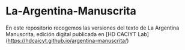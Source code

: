 # La-Argentina-Manuscrita
En este repositorio recogemos las versiones del texto de La Argentina Manuscrita, edición digital publicada en [HD CACIYT Lab] (https://hdcaicyt.github.io/argentina-manuscrita/)
